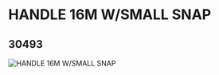 # HANDLE 16M W/SMALL SNAP
## 30493
![HANDLE 16M W/SMALL SNAP](https://lc-www-live-s.legocdn.com/media/bricks/5/2/4141120.jpg)